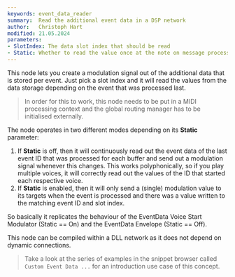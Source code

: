 ```yaml
---
keywords: event_data_reader
summary:  Read the additional event data in a DSP network
author:   Christoph Hart
modified: 21.05.2024
parameters:
- SlotIndex: The data slot index that should be read
- Static: Whether to read the value once at the note on message processing or for every buffer
---
```

  
This node lets you create a modulation signal out of the additional data that is stored per event. Just pick a slot index and it will read the values from the data storage depending on the event that was processed last.

> In order for this to work, this node needs to be put in a MIDI processing context and the global routing manager has to be initialised externally.

The node operates in two different modes depending on its **Static** parameter:

1. If **Static** is off, then it will continuously read out the event data of the last event ID that was processed for each buffer and send out a modulation signal whenever this changes. This works polyphonically, so if you play multiple voices, it will correctly read out the values of the ID that started each respective voice.
2. If **Static** is enabled, then it will only send a (single) modulation value to its targets when the event is processed and there was a value written to the matching event ID and slot index.

So basically it replicates the behaviour of the EventData Voice Start Modulator (Static == On) and the EventData Envelope (Static == Off).

This node can be compiled within a DLL network as it does not depend on dynamic connections.

> Take a look at the series of examples in the snippet browser called `Custom Event Data ...` for an introduction use case of this concept.
